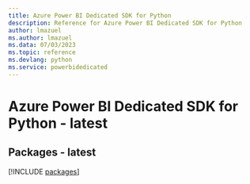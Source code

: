 ```yaml
---
title: Azure Power BI Dedicated SDK for Python
description: Reference for Azure Power BI Dedicated SDK for Python
author: lmazuel
ms.author: lmazuel
ms.data: 07/03/2023
ms.topic: reference
ms.devlang: python
ms.service: powerbidedicated
---
```

# Azure Power BI Dedicated SDK for Python - latest
## Packages - latest
[!INCLUDE [packages](power-bi-dedicated-index.md)]